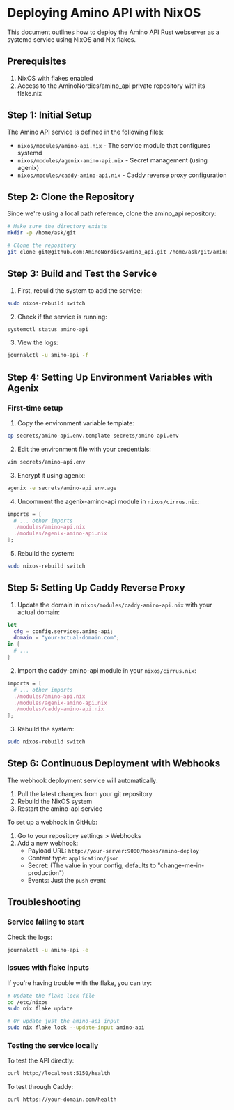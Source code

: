 # Deploying Amino API with NixOS

This document outlines how to deploy the Amino API Rust webserver as a systemd service using NixOS and Nix flakes.

## Prerequisites

1. NixOS with flakes enabled
2. Access to the AminoNordics/amino_api private repository with its flake.nix

## Step 1: Initial Setup

The Amino API service is defined in the following files:

- `nixos/modules/amino-api.nix` - The service module that configures systemd
- `nixos/modules/agenix-amino-api.nix` - Secret management (using agenix)
- `nixos/modules/caddy-amino-api.nix` - Caddy reverse proxy configuration

## Step 2: Clone the Repository

Since we're using a local path reference, clone the amino_api repository:

```bash
# Make sure the directory exists
mkdir -p /home/ask/git

# Clone the repository 
git clone git@github.com:AminoNordics/amino_api.git /home/ask/git/amino_api
```

## Step 3: Build and Test the Service

1. First, rebuild the system to add the service:

```bash
sudo nixos-rebuild switch
```

2. Check if the service is running:

```bash
systemctl status amino-api
```

3. View the logs:

```bash
journalctl -u amino-api -f
```

## Step 4: Setting Up Environment Variables with Agenix

### First-time setup

1. Copy the environment variable template:

```bash
cp secrets/amino-api.env.template secrets/amino-api.env
```

2. Edit the environment file with your credentials:

```bash
vim secrets/amino-api.env
```

3. Encrypt it using agenix:

```bash
agenix -e secrets/amino-api.env.age
```

4. Uncomment the agenix-amino-api module in `nixos/cirrus.nix`:

```nix
imports = [
  # ... other imports
  ./modules/amino-api.nix
  ./modules/agenix-amino-api.nix
];
```

5. Rebuild the system:

```bash
sudo nixos-rebuild switch
```

## Step 5: Setting Up Caddy Reverse Proxy

1. Update the domain in `nixos/modules/caddy-amino-api.nix` with your actual domain:

```nix
let
  cfg = config.services.amino-api;
  domain = "your-actual-domain.com";
in {
  # ...
}
```

2. Import the caddy-amino-api module in your `nixos/cirrus.nix`:

```nix
imports = [
  # ... other imports
  ./modules/amino-api.nix
  ./modules/agenix-amino-api.nix
  ./modules/caddy-amino-api.nix
];
```

3. Rebuild the system:

```bash
sudo nixos-rebuild switch
```

## Step 6: Continuous Deployment with Webhooks

The webhook deployment service will automatically:
1. Pull the latest changes from your git repository
2. Rebuild the NixOS system
3. Restart the amino-api service

To set up a webhook in GitHub:

1. Go to your repository settings > Webhooks
2. Add a new webhook:
   - Payload URL: `http://your-server:9000/hooks/amino-deploy`
   - Content type: `application/json`
   - Secret: (The value in your config, defaults to "change-me-in-production")
   - Events: Just the `push` event

## Troubleshooting

### Service failing to start

Check the logs:

```bash
journalctl -u amino-api -e
```

### Issues with flake inputs

If you're having trouble with the flake, you can try:

```bash
# Update the flake lock file
cd /etc/nixos
sudo nix flake update

# Or update just the amino-api input
sudo nix flake lock --update-input amino-api
```

### Testing the service locally

To test the API directly:

```bash
curl http://localhost:5150/health
```

To test through Caddy:

```bash
curl https://your-domain.com/health
``` 